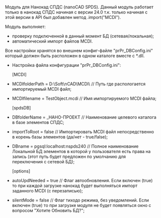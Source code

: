 Модуль для Нанокад СПДС (nanoCAD SPDS). 
Данный модуль работает только в нанокад СПДС начиная с версии 24.0 т.к. только начиная с этой версии в API был добавлен метод .import("MCDI").

Модуль выполняет:
- проверку подключенной в данный момент БД (сетевая/локальная);
- автоматический импорт файлов MCDI.

Все настройки хранятся во внешнем конфиг-файле "prPr_DBConfig.ini" который должен быть расположен в одном каталоге вместе с *.dll.

- Настройка файла конфигурации "prPr_DBConfig.ini":
 
  [MCDI]
- MCDIfolderPath = D:\Soft\nCAD\MCDI\    // Путь где распологается импортируемый MCDI файл;
- MCDIfilename = TestObject.mcdi    // Имя импортируемого MCDI файла;
 
  [spdsDB]
- DBfolderName = _НАНО-ПРОЕКТ    // Наименование целевого каталога в базе элементов СПДС;
- importToRoot = false    // Импортировать MCDI файл непосредственно в корень базы элементов (да/нет - true/false);
- DBname = pgsql:localhost:nspds240    // Полное наименование Локальной БД элементов в которой у пользователя есть права на запись (этот путь будет предложен по умолчанию для переключения с сетевой БД);
 
  [options]
- autoUpdNeeded = true    // Флаг автообновления. Если включен (true) то при каждой загрузке нанокад будет выполняться импорт заданного MCDI (с перезаписью);
- silentMode = false    // Флаг тиходо режима, без уведомлений. Если включен (true) то при загрузке модуля не будет появляться окно с вопросом "Хотите Обновить БД?";
 
